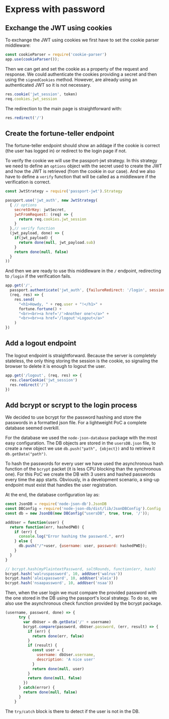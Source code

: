
Express with password
=====================


Exchange the JWT using cookies
------------------------------

To exchange the JWT using cookies we first have to set the cookie parser middleware:

```javascript
const cookieParser = require('cookie-parser')
app.use(cookieParser());
```

Then we can get and set the cookie as a property of the request and response. We could authenticate the cookies providing a secret and then using the `signedCookies` method. However, are already using an authenticated JWT so it is not necessary.

```javascript
res.cookie('jwt_session', token)
req.cookies.jwt_session
```

The redirection to the main page is straightforward with:

```javascript
res.redirect('/')
```

Create the fortune-teller endpoint
----------------------------------

The fortune-teller endpoint should show an addage if the cookie is correct (the user has logged in) or redirect to the login page if not.

To verify the cookie we will use the passport-jwt strategy. In this strategy we need to define an ```options``` object with the secret used to create the JWT and how the JWT is retrieved (from the cookie in our case). And we also have to define a ```verify``` function that will be called as a middleware if the verification is correct.

```javascript
const JwtStrategy = require('passport-jwt').Strategy

passport.use('jwt_auth', new JwtStrategy(
  { // options
    secretOrKey: jwtSecret,
    jwtFromRequest: (req) => {
      return req.cookies.jwt_session
    }
  },// verify function
  (jwt_payload, done) => {
    if(jwt_payload) {
      return done(null, jwt_payload.sub)
    }
    return done(null, false)
  }
))
```

And then we are ready to use this middleware in the ```/``` endpoint, redirecting to ```/login``` if the verification fails.

```javascript
app.get('/',
  passport.authenticate('jwt_auth', {failureRedirect: '/login', session: false}),
  (req, res) => {
    res.send(
      "<h1>Howdy, " + req.user + "!</h1>" + 
      fortune.fortune() + 
      "<br><br><a href='/'>Another one!</a>" + 
      "<br><br><a href='/logout'>Logout</a>"
    )
})
```

Add a logout endpoint
---------------------

The logout endpoint is straightforward. Because the server is completely stateless, the only thing storing the session is the cookie, so signaling the browser to delete it is enough to logout the user.

```javascript
app.get('/logout', (req, res) => {
  res.clearCookie('jwt_session')
  res.redirect('/')
})
```

Add bcrypt or scrypt to the login process
-----------------------------------------

We decided to use bcrypt for the password hashing and store the passwords in a formatted json file. For a lightweight PoC a complete database seemed overkill.

For the database we used the ```node-json-database``` package with the most easy configuration. The DB objects are stored in the ```usersDB.json``` file, to create a new object we use  ```db.push("path", {object})``` and to retrieve it ```db.getData("path")```.

To hash the passwords for every user we have used the asynchronous hash function of the ```bcrypt``` packet (it is less CPU blocking than the synchronous one). For this PoC we create the DB with 3 users and hashed passwords every time the app starts. Obviously, in a development scenario, a sing-up endpoint must exist that handles the user registration.

At the end, the database configuration lay as:


```javascript
const JsonDB = require('node-json-db').JsonDB
const DBConfig = require('node-json-db/dist/lib/JsonDBConfig').Config
const db = new JsonDB(new DBConfig("usersDB", true, true, '/'));

addUser = function(user) {
  return function(err, hashedPWD) {
    if (err) {
      console.log("Error hashing the password.", err)
    } else {
      db.push("/"+user, {username: user, password: hashedPWD});
    }
  }
}

// bcrypt.hash(myPlaintextPassword, saltRounds, function(err, hash)
bcrypt.hash('walruspassword', 10, addUser('walrus'))
bcrypt.hash('aleixpassword', 10, addUser('aleix'))
bcrypt.hash('nsaapassword', 10, addUser('nsaa'))
```

Then, when the user login we must compare the provided password with the one stored in the DB using the passport's local strategy. To do so, we also use the asynchronous check function provided by the bcrypt package.

```javascript
(username, password, done) => {
      try {
        var dbUser = db.getData('/' + username)
        bcrypt.compare(password, dbUser.password, (err, result) => {
          if (err) {
            return done(err, false)
          }
          if (result) {
            const user = { 
              username: dbUser.username,
              description: 'A nice user'
            }
            return done(null, user)
          }
          return done(null, false)
        })
      } catch(error) {
        return done(null, false)
      }
    }
```

The ```try/catch``` block is there to detect if the user is not in the DB.



